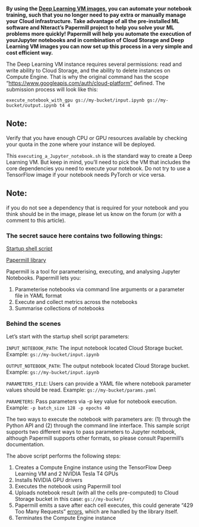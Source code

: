 **By using the [Deep Learning VM images](https://cloud.google.com/deep-learning-vm/), you can automate your notebook training, such that you no longer need to pay extra or manually manage your Cloud infrastructure. Take advantage of all the pre-installed ML software and Nteract’s Papermill project to help you solve your ML problems more quickly! Papermill will help you automate the execution of yourJupyter notebooks and in combination of Cloud Storage and Deep Learning VM images you can now set up this process in a very simple and cost efficient way.**

The Deep Learning VM instance requires several permissions: read and write ability to Cloud Storage, and the ability to delete instances on Compute Engine. That is why the original command has the scope “https://www.googleapis.com/auth/cloud-platform” defined.
The submission process will look like this:
```
execute_notebook_with_gpu gs://my-bucket/input.ipynb gs://my-bucket/output.ipynb t4 4
```
## Note: 
Verify that you have enough CPU or GPU resources available by checking your quota in the zone where your instance will be deployed.


This ```executing_a_Jupyter_notebook.sh``` is the standard way to create a Deep Learning VM. But keep in mind, you’ll need to pick the VM that includes the core dependencies you need to execute your notebook. Do not try to use a TensorFlow image if your notebook needs PyTorch or vice versa.

## Note: 
if you do not see a dependency that is required for your notebook and you think should be in the image, please let us know on the forum (or with a comment to this article).

### The secret sauce here contains two following things:

[Startup shell script](https://raw.githubusercontent.com/GoogleCloudPlatform/ml-on-gcp/master/dlvm/tools/scripts/notebook_executor.sh)

[Papermill library](https://papermill.readthedocs.io/en/latest/)

Papermill is a tool for parameterising, executing, and analysing Jupyter Notebooks. Papermill lets you:
1. Parameterise notebooks via command line arguments or a parameter file in YAML format
2. Execute and collect metrics across the notebooks
3. Summarise collections of notebooks

### Behind the scenes

Let’s start with the startup shell script parameters:

```INPUT_NOTEBOOK_PATH```: The input notebook located Cloud Storage bucket.
Example: ```gs://my-bucket/input.ipynb```

```OUTPUT_NOTEBOOK_PATH```: The output notebook located Cloud Storage bucket.
Example: ```gs://my-bucket/input.ipynb```

```PARAMETERS_FILE```: Users can provide a YAML file where notebook parameter values should be read.
Example: ```gs://my-bucket/params.yaml```

```PARAMETERS```: Pass parameters via -p key value for notebook execution.
Example: ```-p batch_size 128 -p epochs 40```

The two ways to execute the notebook with parameters are: (1) through the Python API and (2) through the command line interface. This sample script supports two different ways to pass parameters to Jupyter notebook, although Papermill supports other formats, so please consult Papermill’s documentation.

The above script performs the following steps:

1. Creates a Compute Engine instance using the TensorFlow Deep Learning VM and 2 NVIDIA Tesla T4 GPUs
2. Installs NVIDIA GPU drivers
3. Executes the notebook using Papermill tool
4. Uploads notebook result (with all the cells pre-computed) to Cloud Storage bucket in this case: ```gs://my-bucket/```
5. Papermill emits a save after each cell executes, this could generate “429 Too Many Requests” [errors](https://github.com/nteract/papermill/issues/312), which are handled by the library itself.
6. Terminates the Compute Engine instance
